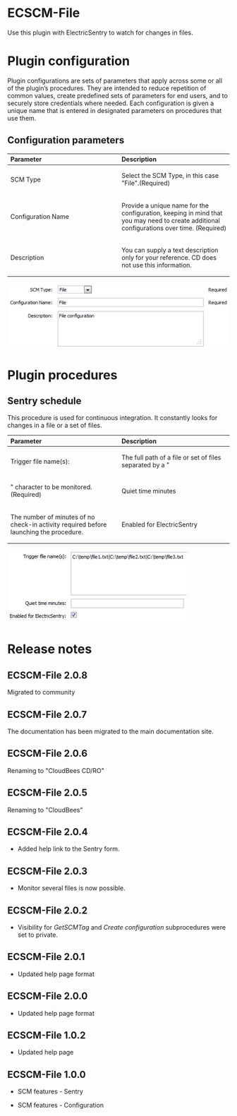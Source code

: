 # ECSCM-File

Use this plugin with ElectricSentry to watch for changes in files.

# Plugin configuration

Plugin configurations are sets of parameters that apply across some or
all of the plugin’s procedures. They are intended to reduce repetition
of common values, create predefined sets of parameters for end users,
and to securely store credentials where needed. Each configuration is
given a unique name that is entered in designated parameters on
procedures that use them.

## Configuration parameters

<table>
<colgroup>
<col style="width: 50%" />
<col style="width: 50%" />
</colgroup>
<thead>
<tr class="header">
<th style="text-align: left;">Parameter</th>
<th style="text-align: left;">Description</th>
</tr>
</thead>
<tbody>
<tr class="odd">
<td style="text-align: left;"><p>SCM Type</p></td>
<td style="text-align: left;"><p>Select the SCM Type, in this case
"File".(Required)</p></td>
</tr>
<tr class="even">
<td style="text-align: left;"><p>Configuration Name</p></td>
<td style="text-align: left;"><p>Provide a unique name for the
configuration, keeping in mind that you may need to create additional
configurations over time. (Required)</p></td>
</tr>
<tr class="odd">
<td style="text-align: left;"><p>Description</p></td>
<td style="text-align: left;"><p>You can supply a text description only
for your reference. CD does not use this information.</p></td>
</tr>
</tbody>
</table>

![screenshot](htdocs/images/ecscm-file-1.png)

# Plugin procedures

## Sentry schedule

This procedure is used for continuous integration. It constantly looks
for changes in a file or a set of files.

<table>
<colgroup>
<col style="width: 50%" />
<col style="width: 50%" />
</colgroup>
<thead>
<tr class="header">
<th style="text-align: left;">Parameter</th>
<th style="text-align: left;">Description</th>
</tr>
</thead>
<tbody>
<tr class="odd">
<td style="text-align: left;"><p>Trigger file name(s):</p></td>
<td style="text-align: left;"><p>The full path of a file or set of files
separated by a "</p></td>
</tr>
<tr class="even">
<td style="text-align: left;"><p>" character to be monitored.
(Required)</p></td>
<td style="text-align: left;"><p>Quiet time minutes</p></td>
</tr>
<tr class="odd">
<td style="text-align: left;"><p>The number of minutes of no check-in
activity required before launching the procedure.</p></td>
<td style="text-align: left;"><p>Enabled for ElectricSentry</p></td>
</tr>
</tbody>
</table>

![screenshot](htdocs/images/ecscm-file-2.png)

# Release notes

## ECSCM-File 2.0.8

Migrated to community

## ECSCM-File 2.0.7

The documentation has been migrated to the main documentation site.

## ECSCM-File 2.0.6

Renaming to "CloudBees CD/RO"

## ECSCM-File 2.0.5

Renaming to "CloudBees"

## ECSCM-File 2.0.4

-   Added help link to the Sentry form.

## ECSCM-File 2.0.3

-   Monitor several files is now possible.

## ECSCM-File 2.0.2

-   Visibility for *GetSCMTag* and *Create configuration* subprocedures
    were set to private.

## ECSCM-File 2.0.1

-   Updated help page format

## ECSCM-File 2.0.0

-   Updated help page format

## ECSCM-File 1.0.2

-   Updated help page

## ECSCM-File 1.0.0

-   SCM features - Sentry

-   SCM features - Configuration
